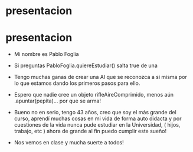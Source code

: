 # presentacion

# presentacion
- Mi nombre es Pablo Foglia

- Si preguntas PabloFoglia.quiereEstudiar() salta true de una
- Tengo muchas ganas de crear una AI que se reconozca a si misma por lo que estamos dando los primeros pasos para ello.
- Espero que nadie cree un objeto rifleAireComprimido, menos aún .apuntar(pepita)... por que se arma!

- Bueno no en serio, tengo 43 años, creo que soy el más grande del curso, aprendí muchas cosas en mi vida de forma auto didacta y por cuestiones de la vida nunca pude estudiar en la Universidad, ( hijos, trabajo, etc ) ahora de grande al fin puedo cumplir este sueño!

- Nos vemos en clase y mucha suerte a todos!
